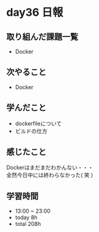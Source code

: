 # day36 日報
## 取り組んだ課題一覧
- Docker

## 次やること
- Docker

## 学んだこと
- dockerfileについて
- ビルドの仕方

## 感じたこと
Dockerはまだまだわかんない・・・  
全然今日中には終わらなかった( 笑 )
  
   
## 学習時間
- 13:00 ~ 23:00
- today 8h
- total 208h
